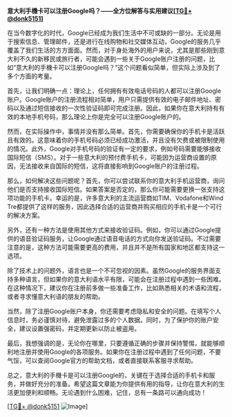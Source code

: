 **意大利手機卡可以注册Google吗？——全方位解答与实用建议[[TG💪+ @donk5151](https://t.me/s/donk5151)]**

在当今数字化的时代，Google已经成为我们生活中不可或缺的一部分。无论是用于搜索信息、管理邮件，还是进行在线购物和社交媒体互动，Google的服务几乎覆盖了我们生活的方方面面。然而，对于身处海外的用户来说，尤其是那些刚到意大利不久的新移民或旅行者，可能会遇到一些关于Google账户注册的问题，比如“意大利的手機卡可以注册Google吗？”这个问题看似简单，但实际上涉及到了多个方面的考量。

首先，让我们明确一点：理论上，任何拥有有效电话号码的人都可以注册Google账户。Google账户的注册流程相对简单，用户只需提供有效的电子邮件地址、密码以及通过短信接收的一次性验证码即可完成注册。因此，如果你在意大利持有有效的本地手机号码，那么理论上你是完全可以注册Google账户的。

然而，在实际操作中，事情并没有那么简单。首先，你需要确保你的手机卡是活跃且有效的。这意味着你的手机号码必须已经成功激活，并且没有欠费或被限制使用的情况。此外，Google对手机号码的验证有一定的要求，例如号码需要能够接收国际短信（SMS）。对于一些意大利的预付费手机卡，可能因为运营商设置的原因，无法接收来自国际的短信，这将直接影响到Google账户的注册过程。

那么，如何解决这些问题呢？首先，你可以尝试联系你的意大利手机运营商，询问他们是否支持接收国际短信。如果答案是否定的，那么你可能需要更换一张支持这项功能的手机卡。幸运的是，许多意大利的主流运营商如TIM、Vodafone和Wind Tre都提供了这样的服务，因此选择合适的运营商并购买相应的手机卡是一个可行的解决方案。

另外，还有一种方法是使用其他方式来接收验证码。例如，你可以通过Google提供的语音验证码服务，让Google通过语音电话的方式向你发送验证码。不过需要注意的是，这种方法可能需要更高的费用，并且并不是所有国家和地区都支持这一选项。

除了技术上的问题外，语言也是一个不可忽视的因素。虽然Google的服务界面支持多种语言，但如果你的意大利语水平有限，可能会在注册过程中遇到一些困难。在这种情况下，建议你在注册前多做一些准备工作，比如熟悉相关的术语和流程，或者寻求懂意大利语的朋友的帮助。

当然，除了注册Google账户本身，你还需要考虑隐私和安全的问题。在填写个人信息时，务必谨慎对待，避免泄露过多的个人数据。同时，为了保护你的账户安全，建议设置强密码，并定期更新以防止被盗用。

最后，我想强调的是，无论你在哪里，只要遵循正确的步骤并保持警惕，就能够顺利地注册并使用Google的各项服务。如果你在注册过程中遇到了任何问题，不要气馁，可以查阅Google官方的帮助文档，或者直接联系客服寻求帮助。

总之，意大利的手機卡是可以注册Google的，关键在于选择合适的手机卡和服务，并做好充分的准备。希望这篇文章能为你提供有用的指导，让你在意大利的生活更加便利和顺畅。无论遇到什么困难，记住，总有一条路可以通向成功！

[[TG💪+ @donk5151](https://t.me/s/donk5151) ![Image](https://i.postimg.cc/rwNCRYN7/Snipaste-2025-04-30-17-27-05.png)]